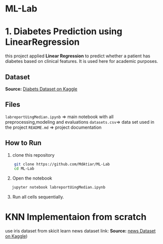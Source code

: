 # ML-Lab
# 1. Diabetes Prediction using LinearRegression

this project applied **Linear Regression** to predict whether a patient has diabetes based on clinical features. It is used here for academic purposes.


## Dataset
**Source:** [Diabets Dataset on Kaggle](https://www.kaggle.com/datasets/saurabh00007/diabetescsv)

## Files
`labreportUingMedian.ipynb` => main notebook with all preprocessing,modeling and evaluations
`datasets.csv`=> data set used in the project
`README.md` => project documentation

## How to Run
1. clone this repository
```bash
    git clone https://github.com/MdAtiar/ML-Lab
    cd ML-Lab
 ```
2. Open the notebook
```bash
   jupyter notebook labreportUingMedian.ipynb
```
3. Run all cells sequentially.

# KNN Implementaion from scratch
use iris dataset from skicit learn
news dataset link: 
**Source:** [news Dataset on Kaggle](https://www.kaggle.com/datasets/rmisra/news-category-dataset))
